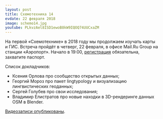 ```yaml
---
layout: post
title: Схемотехника 14
evdate: 22 февраля 2018
image: schemo14.jpg
youtube: PLkvzAel8ISD1ewoB8kW9IQOQ74UUCxaZM
---
```

На первой «Схемотехнике» в 2018 году мы продолжаем изучать карты и ГИС.
Встреча пройдёт в четверг, 22 февраля, в офисе Mail.Ru Group на станции «Аэропорт».
Начало в 19:00, [регистрация](https://corp.mail.ru/ru/press/events/428/) обязательна, захватите паспорт.

Список докладчиков:

* Ксения Орлова про сообщество открытых данных;
* Георгий Мороз про пакет lingtypology и визуализацию лингвистических геоданных;
* Сергей Голубев про свои исследования;
* Владимир Елистратов про новые находки в 3D-рендеринге данных OSM в Blender.

[Видеозаписи опубликованы](https://www.youtube.com/playlist?list=PLkvzAel8ISD1ewoB8kW9IQOQ74UUCxaZM).
